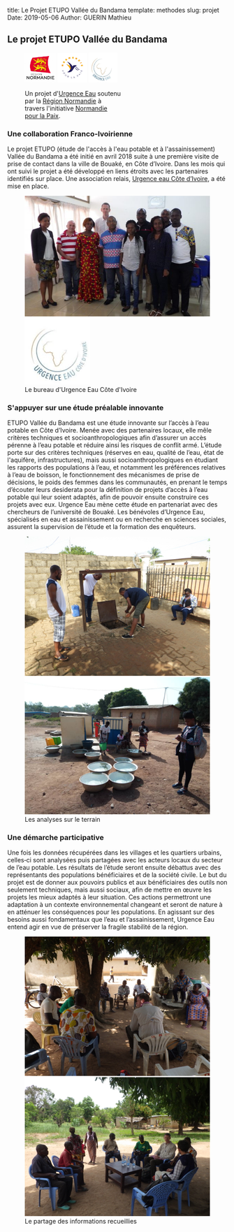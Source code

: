 title: Le Projet ETUPO Vallée du Bandama
template: methodes
slug: projet
Date: 2019-05-06
Author: GUERIN Mathieu


<div class="fiche">
<h2>Le projet ETUPO Vallée du Bandama</h2>

<div class="legendin" style="width:60%;justify-content: space-between;">

<figure>

 <a href="https://www.normandie.fr/"><img src="image/logo_r_normandie-portrait-cmjn.jpg" alt="Region Normandie logo" style="width:32%;"></a>
	<a href="https://www.normandie.fr/normandie-pour-la-paix"><img src="image/Label_Normandie-pour-la-Paix.jpg" alt="Label Normandie pour la paix logo" style="width:30%;"></a>
<a href="http://urgenceeau.com/"><img src="image/UElogo.png" alt="Urgence Eau logo"  style="width:30%;"></a>
<figcaption>
Un projet d'<a href="http://urgenceeau.com/" alt="UE">Urgence Eau</a> soutenu par la <a href="https://www.normandie.fr/">Région Normandie</a> à travers l'initiative <a href="https://www.normandie.fr/normandie-pour-la-paix">Normandie pour la Paix</a>.
</figcaption>
</figure>
</div>

<h3> Une collaboration Franco-Ivoirienne</h3>
<p>Le  projet  ETUPO (étude de l'accès à l'eau potable et à l'assainissement)  Vallée  du  Bandama  a  été  initié  en  avril  2018  suite  à  une  première  visite  de prise de contact dans la ville de Bouaké, en Côte d’Ivoire. Dans les mois qui ont suivi le projet a  été  développé  en  liens  étroits  avec  les  partenaires  identifiés  sur  place.  Une  association relais, <a href="http://urgenceeau.com/urgence-eau-cote-divoire-ueci/" alt="UECI">Urgence eau Côte d’Ivoire</a>, a été mise en place. </p>

<figure>
<img src="image/urgence-eau-cote-divoire-copie-539x350.jpg" alt="L'équipe d'Urgence Eau Côte d'Ivoire"/>
<a href="http://urgenceeau.com/urgence-eau-cote-divoire-ueci/"><img src="image/UECIlogo.png" alt="Urgence Eau  Côte d'Ivoire logo" style="width:150px;"></a>
<figcaption>Le bureau d'Urgence Eau Côte d'Ivoire</figcaption>
</figure>

<h3>S'appuyer sur une étude préalable innovante</h3>
<p>ETUPO  Vallée  du  Bandama  est  une  étude  innovante  sur  l’accès  à  l’eau  potable  en  Côte d’Ivoire.  Menée  avec  des  partenaires  locaux,  elle  mêle  critères  techniques  et socioanthropologiques  afin  d’assurer  un  accès  pérenne  à  l’eau  potable  et  réduire  ainsi  les risques de conflit armé. L’étude porte sur des critères techniques (réserves en eau, qualité de  l’eau,  état  de  l'aquifère,  infrastructures),  mais  aussi  socioanthropologiques  en  étudiant les  rapports  des  populations  à  l’eau,  et  notamment  les  préférences  relatives  à  l’eau  de boisson, le fonctionnement des mécanismes de prise de décisions, le poids des femmes dans les  communautés,  en  prenant  le  temps  d’écouter  leurs  desiderata  pour  la  définition  de projets d’accès à l’eau potable qui leur soient adaptés, afin de pouvoir ensuite construire ces projets  avec  eux.  Urgence  Eau  mène  cette  étude  en  partenariat  avec  des  chercheurs  de l’université de Bouaké. Les bénévoles d’Urgence Eau, spécialisés en eau et assainissement ou en  recherche  en  sciences  sociales,  assurent  la  supervision  de  l’étude  et  la  formation  des enquêteurs.</p>

<figure>
<img src="image/equipetech.jpg" alt="Analyse technique des points d'eau"/>
<img src="image/terrain_MOuattara.jpg" alt="Analyse technique des points d'eau"/>

<figcaption>Les analyses sur le terrain</figcaption>
</figure>


<h3> Une démarche participative</h3>
<p>Une  fois  les  données  récupérées  dans  les  villages  et  les  quartiers  urbains,  celles‐ci  sont analysées puis partagées avec les acteurs locaux du secteur de l’eau potable. Les résultats de l’étude seront ensuite débattus avec des représentants des populations bénéficiaires et de la société civile. Le but du projet est de donner aux pouvoirs publics et aux bénéficiaires des outils  non  seulement  techniques,  mais  aussi  sociaux,  afin  de  mettre  en  œuvre  les  projets  les mieux  adaptés  à  leur  situation.  Ces  actions  permettront  une  adaptation  à  un  contexte environnemental  changeant  et  seront  de  nature  à  en  atténuer  les  conséquences  pour  les populations. En agissant sur des besoins aussi fondamentaux que l’eau et l’assainissement, Urgence Eau entend agir en vue de préserver la fragile stabilité de la région.</p>

<figure>
<img src="image/dialogue1.jpg" alt="Dialogue avec les autorités villageoise"/>
<img src="image/dialogue2.jpg" alt="Dialogue avec les autorités villageoise"/>
<figcaption>Le partage des informations recueillies</figcaption>
</figure>

<div>